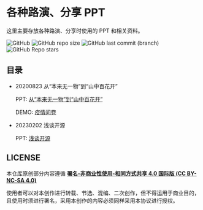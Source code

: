 # 各种路演、分享 PPT

这里主要存放各种路演、分享时使用的 PPT 和相关资料。

![GitHub](https://img.shields.io/badge/LICENSE-CC%20BY--NC--SA%204.0-yellowgreen?style=flat-square) ![GitHub repo size](https://img.shields.io/github/repo-size/stevending1st/share-docs?style=flat-square) ![GitHub last commit (branch)](https://img.shields.io/github/last-commit/stevending1st/share-docs/main?style=flat-square) ![GitHub Repo stars](https://img.shields.io/github/stars/stevending1st/share-docs?style=social)

## 目录

- 20200823 从“本来无一物”到“山中百花开”

  PPT: [从“本来无一物”到“山中百花开”][从“本来无一物”到“山中百花开”]

  DEMO: [疫情问卷][疫情问卷]

- 20230202 浅谈开源

  PPT: [浅谈开源][浅谈开源]

## LICENSE

本仓库原创部分内容遵循 **[署名-非商业性使用-相同方式共享 4.0 国际版 (CC BY-NC-SA 4.0)][LICENSE]**

使用者可以对本创作进行转载、节选、混编、二次创作，但不得运用于商业目的，且使用时须进行署名，采用本创作的内容必须同样采用本协议进行授权。

[LICENSE]: /LICENSE
[从“本来无一物”到“山中百花开”]: https://stevending1st.github.io/share-docs/2020/0to1
[疫情问卷]: https://stevending1st.github.io/share-docs/2020/0to1/demo/
[浅谈开源]: https://stevending1st.github.io/share-docs/2023/open-source
